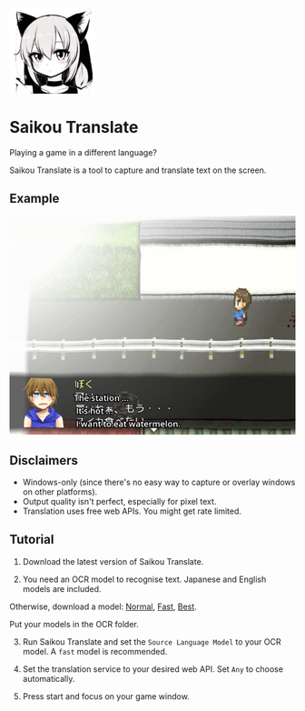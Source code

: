 <img src="https://github.com/Joy-less/SaikouTranslate/blob/main/Images/Icon.png?raw=true" width="150" />

# Saikou Translate

Playing a game in a different language?

Saikou Translate is a tool to capture and translate text on the screen.

## Example

<img src="https://github.com/Joy-less/SaikouTranslate/blob/main/Images/Example.png?raw=true" width="600" />

## Disclaimers

- Windows-only (since there's no easy way to capture or overlay windows on other platforms).
- Output quality isn't perfect, especially for pixel text.
- Translation uses free web APIs. You might get rate limited.

## Tutorial

1. Download the latest version of Saikou Translate.

2. You need an OCR model to recognise text. Japanese and English models are included.

Otherwise, download a model: [Normal](https://github.com/tesseract-ocr/tessdata), [Fast](https://github.com/tesseract-ocr/tessdata_fast), [Best](https://github.com/tesseract-ocr/tessdata_best).

Put your models in the OCR folder.

3. Run Saikou Translate and set the `Source Language Model` to your OCR model. A `fast` model is recommended.

4. Set the translation service to your desired web API. Set `Any` to choose automatically.

5. Press start and focus on your game window.